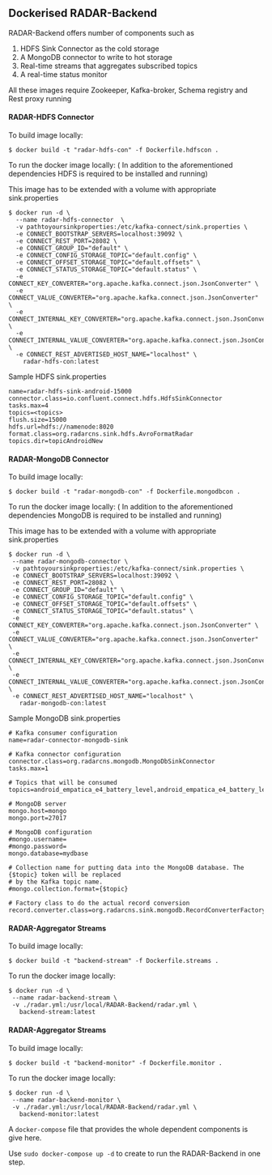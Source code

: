 ## Dockerised RADAR-Backend

RADAR-Backend offers number of components such as
 1. HDFS Sink Connector as the cold storage
 2. A MongoDB connector to write to hot storage
 3. Real-time streams that aggregates subscribed topics
 4. A real-time status monitor

All these images require Zookeeper, Kafka-broker, Schema registry and Rest proxy running 
#### RADAR-HDFS Connector

To build image locally:
```
$ docker build -t "radar-hdfs-con" -f Dockerfile.hdfscon .
```
To run the docker image locally: ( In addition to the aforementioned dependencies HDFS is required to be installed and running)

This image has to be extended with a volume with appropriate sink.properties
```
$ docker run -d \
  --name radar-hdfs-connector  \
  -v pathtoyoursinkproperties:/etc/kafka-connect/sink.properties \
  -e CONNECT_BOOTSTRAP_SERVERS=localhost:39092 \
  -e CONNECT_REST_PORT=28082 \
  -e CONNECT_GROUP_ID="default" \
  -e CONNECT_CONFIG_STORAGE_TOPIC="default.config" \
  -e CONNECT_OFFSET_STORAGE_TOPIC="default.offsets" \
  -e CONNECT_STATUS_STORAGE_TOPIC="default.status" \
  -e CONNECT_KEY_CONVERTER="org.apache.kafka.connect.json.JsonConverter" \
  -e CONNECT_VALUE_CONVERTER="org.apache.kafka.connect.json.JsonConverter" \
  -e CONNECT_INTERNAL_KEY_CONVERTER="org.apache.kafka.connect.json.JsonConverter" \
  -e CONNECT_INTERNAL_VALUE_CONVERTER="org.apache.kafka.connect.json.JsonConverter" \
  -e CONNECT_REST_ADVERTISED_HOST_NAME="localhost" \
    radar-hdfs-con:latest
```

Sample HDFS sink.properties
```
name=radar-hdfs-sink-android-15000
connector.class=io.confluent.connect.hdfs.HdfsSinkConnector
tasks.max=4
topics=<topics>
flush.size=15000
hdfs.url=hdfs://namenode:8020
format.class=org.radarcns.sink.hdfs.AvroFormatRadar
topics.dir=topicAndroidNew

```

#### RADAR-MongoDB Connector

To build image locally:
```
$ docker build -t "radar-mongodb-con" -f Dockerfile.mongodbcon .
```
To run the docker image locally: ( In addition to the aforementioned dependencies MongoDB is required to be installed and running)

This image has to be extended with a volume with appropriate sink.properties
```
$ docker run -d \
 --name radar-mongodb-connector \
 -v pathtoyoursinkproperties:/etc/kafka-connect/sink.properties \
 -e CONNECT_BOOTSTRAP_SERVERS=localhost:39092 \
 -e CONNECT_REST_PORT=28082 \
 -e CONNECT_GROUP_ID="default" \
 -e CONNECT_CONFIG_STORAGE_TOPIC="default.config" \
 -e CONNECT_OFFSET_STORAGE_TOPIC="default.offsets" \
 -e CONNECT_STATUS_STORAGE_TOPIC="default.status" \
 -e CONNECT_KEY_CONVERTER="org.apache.kafka.connect.json.JsonConverter" \
 -e CONNECT_VALUE_CONVERTER="org.apache.kafka.connect.json.JsonConverter" \
 -e CONNECT_INTERNAL_KEY_CONVERTER="org.apache.kafka.connect.json.JsonConverter" \
 -e CONNECT_INTERNAL_VALUE_CONVERTER="org.apache.kafka.connect.json.JsonConverter" \
 -e CONNECT_REST_ADVERTISED_HOST_NAME="localhost" \
   radar-mongodb-con:latest
```

Sample MongoDB sink.properties
```
# Kafka consumer configuration
name=radar-connector-mongodb-sink

# Kafka connector configuration
connector.class=org.radarcns.mongodb.MongoDbSinkConnector
tasks.max=1

# Topics that will be consumed
topics=android_empatica_e4_battery_level,android_empatica_e4_battery_level_output

# MongoDB server
mongo.host=mongo
mongo.port=27017

# MongoDB configuration
#mongo.username=
#mongo.password=
mongo.database=mydbase

# Collection name for putting data into the MongoDB database. The {$topic} token will be replaced
# by the Kafka topic name.
#mongo.collection.format={$topic}

# Factory class to do the actual record conversion
record.converter.class=org.radarcns.sink.mongodb.RecordConverterFactoryRadar

```

#### RADAR-Aggregator Streams

To build image locally:
```
$ docker build -t "backend-stream" -f Dockerfile.streams .
```
To run the docker image locally: 
```
$ docker run -d \
 --name radar-backend-stream \
 -v ./radar.yml:/usr/local/RADAR-Backend/radar.yml \
   backend-stream:latest
```

#### RADAR-Aggregator Streams

To build image locally:
```
$ docker build -t "backend-monitor" -f Dockerfile.monitor .
```
To run the docker image locally: 
```
$ docker run -d \
 --name radar-backend-monitor \
 -v ./radar.yml:/usr/local/RADAR-Backend/radar.yml \
   backend-monitor:latest
```


A `docker-compose` file that provides the whole dependent components is give here. 

Use `sudo docker-compose up -d` to create to run the RADAR-Backend in one step. 
